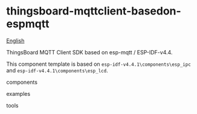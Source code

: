 # thingsboard-mqttclient-basedon-espmqtt

[English](README.md)

ThingsBoard MQTT Client SDK based on esp-mqtt / ESP-IDF-v4.4.

This component template is based on `esp-idf-v4.4.1\components\esp_ipc` and `esp-idf-v4.4.1\components\esp_lcd`.

components

examples

tools
